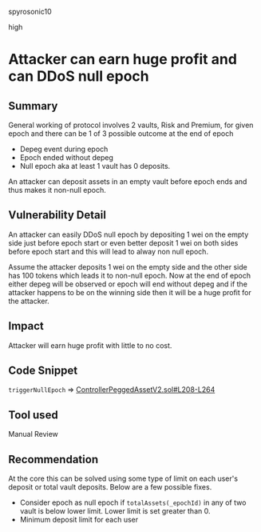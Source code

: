 spyrosonic10

high

# Attacker can earn huge profit and can DDoS null epoch

## Summary
General working of protocol involves 2 vaults, Risk and Premium, for given epoch and there can be 1 of 3 possible outcome at the end of epoch
- Depeg event during epoch
- Epoch ended without depeg
- Null epoch aka at least 1 vault has 0 deposits.

An attacker can deposit assets in an empty vault before epoch ends and thus makes it non-null epoch.

## Vulnerability Detail
An attacker can easily DDoS null epoch by depositing 1 wei on the empty side just before epoch start or even better deposit 1 wei on both sides before epoch start and this will lead to alway non null epoch.

Assume the attacker deposits 1 wei on the empty side and the other side has 100 tokens which leads it to non-null epoch. Now at the end of epoch either depeg will be observed or epoch will end without depeg and if the attacker happens to be on the winning side then it will be a huge profit for the attacker.

## Impact
Attacker will earn huge profit with little to no cost.

## Code Snippet
`triggerNullEpoch` => [ControllerPeggedAssetV2.sol#L208-L264](https://github.com/sherlock-audit/2023-03-Y2K/blob/main/Earthquake/src/v2/Controllers/ControllerPeggedAssetV2.sol#L208-L264)

## Tool used
Manual Review

## Recommendation
At the core this can be solved using some type of limit on each user's deposit or total vault deposits.
Below are a few possible fixes.
- Consider epoch as null epoch if `totalAssets(_epochId)` in any of two vault is below lower limit.  Lower limit is set greater than 0.
- Minimum deposit limit for each user